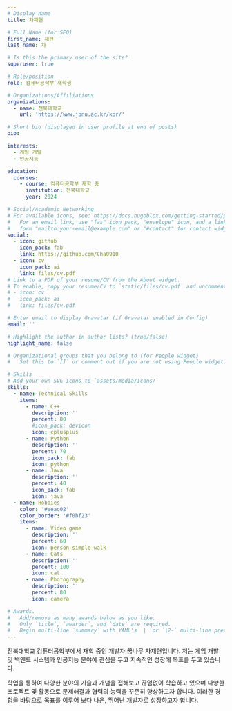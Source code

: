 ```yaml
---
# Display name
title: 차재현

# Full Name (for SEO)
first_name: 재현
last_name: 차

# Is this the primary user of the site?
superuser: true

# Role/position
role: 컴퓨터공학부 재학생

# Organizations/Affiliations
organizations:
  - name: 전북대학교
    url: 'https://www.jbnu.ac.kr/kor/'

# Short bio (displayed in user profile at end of posts)
bio: 

interests:
  - 게임 개발
  - 인공지능

education:
  courses:
    - course: 컴퓨터공학부 재학 중
      institution: 전북대학교
      year: 2024

# Social/Academic Networking
# For available icons, see: https://docs.hugoblox.com/getting-started/page-builder/#icons
#   For an email link, use "fas" icon pack, "envelope" icon, and a link in the
#   form "mailto:your-email@example.com" or "#contact" for contact widget.
social:
  - icon: github
    icon_pack: fab
    link: https://github.com/Cha0910
  - icon: cv
    icon_pack: ai
    link: files/cv.pdf
# Link to a PDF of your resume/CV from the About widget.
# To enable, copy your resume/CV to `static/files/cv.pdf` and uncomment the lines below.
# - icon: cv
#   icon_pack: ai
#   link: files/cv.pdf

# Enter email to display Gravatar (if Gravatar enabled in Config)
email: ''

# Highlight the author in author lists? (true/false)
highlight_name: false

# Organizational groups that you belong to (for People widget)
#   Set this to `[]` or comment out if you are not using People widget.

# Skills
# Add your own SVG icons to `assets/media/icons/`
skills:
  - name: Technical Skills
    items:
      - name: C++
        description: ''
        percent: 80
        #icon_pack: devicon
        icon: cplusplus
      - name: Python
        description: ''
        percent: 70
        icon_pack: fab
        icon: python
      - name: Java
        description: ''
        percent: 40
        icon_pack: fab
        icon: java
  - name: Hobbies
    color: '#eeac02'
    color_border: '#f0bf23'
    items:
      - name: Video game
        description: ''
        percent: 60
        icon: person-simple-walk
      - name: Cats
        description: ''
        percent: 100
        icon: cat
      - name: Photography
        description: ''
        percent: 80
        icon: camera

# Awards.
#   Add/remove as many awards below as you like.
#   Only `title`, `awarder`, and `date` are required.
#   Begin multi-line `summary` with YAML's `|` or `|2-` multi-line prefix and indent 2 spaces below.
---
```


전북대학교 컴퓨터공학부에서 재학 중인 개발자 꿈나무 차재현입니다. 저는 게임 개발 및 백엔드 시스템과 인공지능 분야에 관심을 두고 지속적인 성장에 목표를 두고 있습니다.

학업을 통하여 다양한 분야의 기술과 개념을 접해보고 끊임없이 학습하고 있으며 다양한 프로젝트 및 활동으로 문제해결과 협력의 능력을 꾸준히 향상하고자 합니다. 이러한 경험을 바탕으로 목표를 이루어 보다 나은, 뛰어난 개발자로 성장하고자 합니다.


